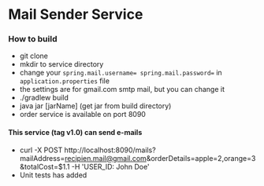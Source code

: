 # Mail Sender Service
### How to build
- git clone
- mkdir to service directory
- change your ```spring.mail.username=
                 spring.mail.password=```
                 in ```application.properties``` file
- the settings are for gmail.com smtp mail, but you can change it
- ./gradlew build
- java jar [jarName] (get jar from build directory)
- order service is available on port 8090

#### This service (tag v1.0) can send e-mails

- curl -X POST http://localhost:8090/mails?mailAddress=recipien.mail@gmail.com&orderDetails=apple=2,orange=3&totalCost=$1.1 -H 'USER_ID: John Doe'
- Unit tests has added


